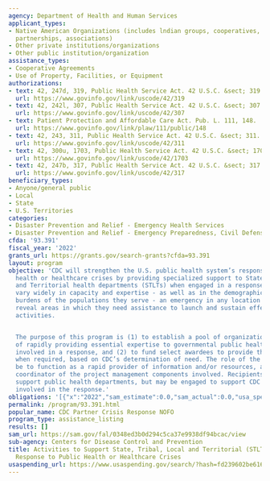 ```yaml
---
agency: Department of Health and Human Services
applicant_types:
- Native American Organizations (includes lndian groups, cooperatives, corporations,
  partnerships, associations)
- Other private institutions/organizations
- Other public institution/organization
assistance_types:
- Cooperative Agreements
- Use of Property, Facilities, or Equipment
authorizations:
- text: 42, 247d, 319, Public Health Service Act. 42 U.S.C. &sect; 319.
  url: https://www.govinfo.gov/link/uscode/42/319
- text: 42, 242l, 307, Public Health Service Act. 42 U.S.C. &sect; 307.
  url: https://www.govinfo.gov/link/uscode/42/307
- text: Patient Protection and Affordable Care Act. Pub. L. 111, 148.
  url: https://www.govinfo.gov/link/plaw/111/public/148
- text: 42, 243, 311, Public Health Service Act. 42 U.S.C. &sect; 311.
  url: https://www.govinfo.gov/link/uscode/42/311
- text: 42, 300u, 1703, Public Health Service Act. 42 U.S.C. &sect; 1703.
  url: https://www.govinfo.gov/link/uscode/42/1703
- text: 42, 247b, 317, Public Health Service Act. 42 U.S.C. &sect; 317.
  url: https://www.govinfo.gov/link/uscode/42/317
beneficiary_types:
- Anyone/general public
- Local
- State
- U.S. Territories
categories:
- Disaster Prevention and Relief - Emergency Health Services
- Disaster Prevention and Relief - Emergency Preparedness, Civil Defense
cfda: '93.391'
fiscal_year: '2022'
grants_url: https://grants.gov/search-grants?cfda=93.391
layout: program
objective: 'CDC will strengthen the U.S. public health system’s response to public
  health or healthcare crises by providing specialized support to State, Tribal, Local
  and Territorial health departments (STLTs) when engaged in a response. Because STLTs
  vary widely in capacity and expertise - as well as in the demographics and disease
  burdens of the populations they serve - an emergency in any location is likely to
  reveal areas in which they need assistance to launch and sustain effective response
  activities.


  The purpose of this program is (1) to establish a pool of organizations capable
  of rapidly providing essential expertise to governmental public health entities
  involved in a response, and (2) to fund select awardees to provide that support,
  when required, based on CDC’s determination of need. The role of the recipient will
  be to function as a rapid provider of information and/or resources, as well as a
  coordinator of the project management components involved. Recipients will primarily
  support public health departments, but may be engaged to support CDC programs also
  involved in the response.'
obligations: '[{"x":"2022","sam_estimate":0.0,"sam_actual":0.0,"usa_spending_actual":-4081934.89},{"x":"2023","sam_estimate":0.0,"sam_actual":0.0,"usa_spending_actual":-6643636.06},{"x":"2024","sam_estimate":0.0,"sam_actual":0.0,"usa_spending_actual":-9525146.24}]'
permalink: /program/93.391.html
popular_name: CDC Partner Crisis Response NOFO
program_type: assistance_listing
results: []
sam_url: https://sam.gov/fal/0348ed3b0d294c5ca37e9938df94bcac/view
sub-agency: Centers for Disease Control and Prevention
title: Activities to Support State, Tribal, Local and Territorial (STLT) Health Department
  Response to Public Health or Healthcare Crises
usaspending_url: https://www.usaspending.gov/search/?hash=fd239602be61677c57f199eb8017fc6b
---
```

